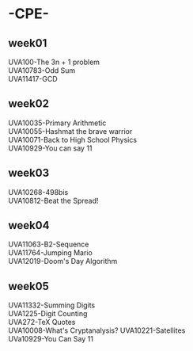 # -CPE-
## week01
UVA100-The 3n + 1 problem  
UVA10783-Odd Sum   
UVA11417-GCD  
## week02
UVA10035-Primary Arithmetic  
UVA10055-Hashmat the brave warrior  
UVA10071-Back to High School Physics   
UVA10929-You can say 11   
## week03
UVA10268-498bis  
UVA10812-Beat the Spread!  

## week04
UVA11063-B2-Sequence  
UVA11764-Jumping Mario  
UVA12019-Doom's Day Algorithm    

## week05
UVA11332-Summing Digits  
UVA1225-Digit Counting  
UVA272-TeX Quotes   
UVA10008-What's Cryptanalysis?
UVA10221-Satellites   
UVa10929-You Can Say 11   
